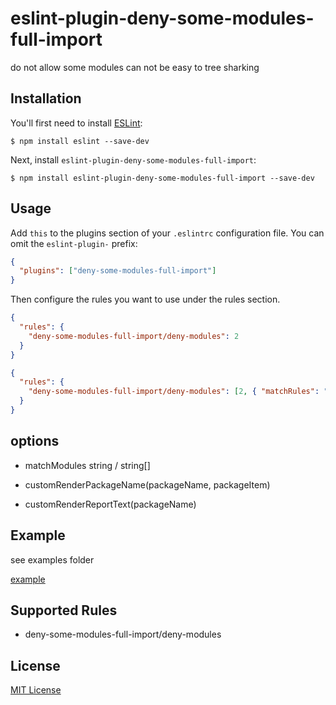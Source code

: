 # eslint-plugin-deny-some-modules-full-import

do not allow some modules can not be easy to tree sharking

## Installation

You'll first need to install [ESLint](http://eslint.org):

```
$ npm install eslint --save-dev
```

Next, install `eslint-plugin-deny-some-modules-full-import`:

```
$ npm install eslint-plugin-deny-some-modules-full-import --save-dev
```

## Usage

Add `this` to the plugins section of your `.eslintrc` configuration file. You can omit the `eslint-plugin-` prefix:

```json
{
  "plugins": ["deny-some-modules-full-import"]
}
```

Then configure the rules you want to use under the rules section.

```json
{
  "rules": {
    "deny-some-modules-full-import/deny-modules": 2
  }
}

{
  "rules": {
    "deny-some-modules-full-import/deny-modules": [2, { "matchRules": "lodash" }]
  }
}
```

## options

- matchModules
  string / string[]

- customRenderPackageName(packageName, packageItem)

- customRenderReportText(packageName)

## Example

see examples folder

[example](./examples)

## Supported Rules

- deny-some-modules-full-import/deny-modules

## License

[MIT License](LICENSE)
